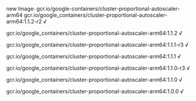 new Image: gcr.io/google-containers/cluster-proportional-autoscaler-arm64
gcr.io/google_containers/cluster-proportional-autoscaler-arm64:1.1.2-r2 √

gcr.io/google_containers/cluster-proportional-autoscaler-arm64:1.1.2 √

gcr.io/google_containers/cluster-proportional-autoscaler-arm64:1.1.1-r3 √

gcr.io/google_containers/cluster-proportional-autoscaler-arm64:1.1.1 √

gcr.io/google_containers/cluster-proportional-autoscaler-arm64:1.1.0-r3 √

gcr.io/google_containers/cluster-proportional-autoscaler-arm64:1.1.0 √

gcr.io/google_containers/cluster-proportional-autoscaler-arm64:1.0.0 √

